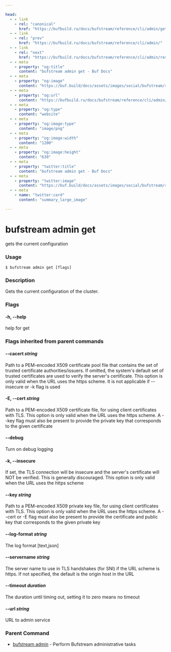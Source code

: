 ```yaml
---

head:
  - - link
    - rel: "canonical"
      href: "https://bufbuild.ru/docs/bufstream/reference/cli/admin/get/"
  - - link
    - rel: "prev"
      href: "https://bufbuild.ru/docs/bufstream/reference/cli/admin/"
  - - link
    - rel: "next"
      href: "https://bufbuild.ru/docs/bufstream/reference/cli/admin/resolve/"
  - - meta
    - property: "og:title"
      content: "bufstream admin get - Buf Docs"
  - - meta
    - property: "og:image"
      content: "https://buf.build/docs/assets/images/social/bufstream/reference/cli/admin/get.png"
  - - meta
    - property: "og:url"
      content: "https://bufbuild.ru/docs/bufstream/reference/cli/admin/get/"
  - - meta
    - property: "og:type"
      content: "website"
  - - meta
    - property: "og:image:type"
      content: "image/png"
  - - meta
    - property: "og:image:width"
      content: "1200"
  - - meta
    - property: "og:image:height"
      content: "630"
  - - meta
    - property: "twitter:title"
      content: "bufstream admin get - Buf Docs"
  - - meta
    - property: "twitter:image"
      content: "https://buf.build/docs/assets/images/social/bufstream/reference/cli/admin/get.png"
  - - meta
    - name: "twitter:card"
      content: "summary_large_image"

---
```


# bufstream admin get

gets the current configuration

### Usage

```console
$ bufstream admin get [flags]
```

### Description

Gets the current configuration of the cluster.

### Flags

#### \-h, --help

help for get

### Flags inherited from parent commands

#### \--cacert _string_

Path to a PEM-encoded X509 certificate pool file that contains the set of trusted certificate authorities/issuers. If omitted, the system's default set of trusted certificates are used to verify the server's certificate. This option is only valid when the URL uses the https scheme. It is not applicable if --insecure or -k flag is used

#### \-E, --cert _string_

Path to a PEM-encoded X509 certificate file, for using client certificates with TLS. This option is only valid when the URL uses the https scheme. A --key flag must also be present to provide the private key that corresponds to the given certificate

#### \--debug

Turn on debug logging

#### \-k, --insecure

If set, the TLS connection will be insecure and the server's certificate will NOT be verified. This is generally discouraged. This option is only valid when the URL uses the https scheme

#### \--key _string_

Path to a PEM-encoded X509 private key file, for using client certificates with TLS. This option is only valid when the URL uses the https scheme. A --cert or -E flag must also be present to provide the certificate and public key that corresponds to the given private key

#### \--log-format _string_

The log format \[text,json\]

#### \--servername _string_

The server name to use in TLS handshakes (for SNI) if the URL scheme is https. If not specified, the default is the origin host in the URL

#### \--timeout _duration_

The duration until timing out, setting it to zero means no timeout

#### \--url _string_

URL to admin service

### Parent Command

- [bufstream admin](../) - Perform Bufstream administrative tasks
